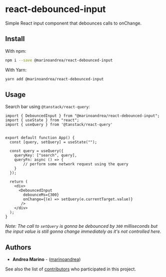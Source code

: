 # react-debounced-input

Simple React input component that debounces calls to onChange.

## Install

With npm:

```bash
npm i --save @marinoandrea/react-debounced-input
```

With Yarn:

```bash
yarn add @marinoandrea/react-debounced-input
```

## Usage

Search bar using `@tanstack/react-query`:

```JSX
import { DebouncedInput } from "@marinoandrea/react-debounced-input";
import { useState } from "react";
import { useQuery } from '@tanstack/react-query'


export default function App() {
  const [query, setQuery] = useState("");

  const query = useQuery({
    queryKey: ["search", query],
    queryFn: async () => {
        // perform some network request using the query
    }
  });

  return (
    <div>
      <DebouncedInput
        debounceMs={300}
        onChange={(e) => setQuery(e.currentTarget.value)}
       />
    </div>
  );
}
```

_Note: The call to `setQuery` is gonna be debounced by `300` milliseconds but the input value is still gonna change immediately as it's not controlled here._

## Authors

- **Andrea Marino** - ([marinoandrea](https://github.com/marinoandrea))

See also the list of [contributors](https://github.com/marinoandrea/reactome-graph/contributors) who participated in this project.
